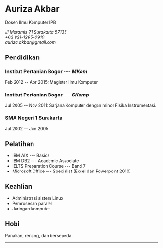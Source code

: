 Auriza Akbar
============

Dosen Ilmu Komputer IPB

<address>
Jl Maramis 71 Surakarta 57135<br>
+62 821-1295-0910<br>
auriza.akbar@gmail.com<br>
</address>

Pendidikan
----------

### Institut Pertanian Bogor *--- MKom*
Feb 2012 -- Apr 2015: Magister Ilmu Komputer.

### Institut Pertanian Bogor *--- SKomp*
Jul 2005 -- Nov 2011: Sarjana Komputer dengan minor Fisika Instrumentasi.

### SMA Negeri 1 Surakarta
Jul 2002 -- Jun 2005

Pelatihan
---------

-   IBM AIX --- Basics
-   IBM DB2 --- Academic Associate
-   IELTS Preparation Course --- Band 7
-   Microsoft Office --- Specialist (Excel dan Powerpoint 2010)

Keahlian
--------

-   Administrasi sistem Linux
-   Pemrosesan paralel
-   Jaringan komputer

Hobi
----

Panahan, renang, dan bersepeda.

---
